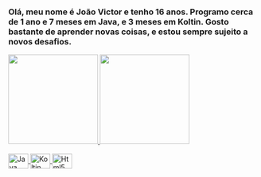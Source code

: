 ### Olá, meu nome é João Victor e tenho 16 anos. Programo cerca de 1 ano e 7 meses em Java, e 3 meses em Koltin. Gosto bastante de aprender novas coisas, e estou sempre sujeito a novos desafios.
<div style="display: inline_block">
  <a href="https://github.com/oJVzinn">
  <img height="180em" src="https://github-readme-stats.vercel.app/api?username=oJVzinn&show_icons=true&theme=highcontrast&count_private=true"/>
  <img height="180em" src="https://github-readme-stats.vercel.app/api/top-langs/?username=oJVzinn&layout=compact&theme=highcontrast"/>
</div>
<div style="display: inline_block"><br>
  <img align="center" alt="Java" height="30" width="40" src="https://cdn.jsdelivr.net/gh/devicons/devicon/icons/java/java-original-wordmark.svg">
  <img align="center" alt="Koltin" height="30" width="40" src="https://cdn.jsdelivr.net/gh/devicons/devicon/icons/kotlin/kotlin-original.svg">
  <img align="center" alt="Html5" height="30" width="40" src="https://cdn.jsdelivr.net/gh/devicons/devicon/icons/html5/html5-original.svg">
</div>
